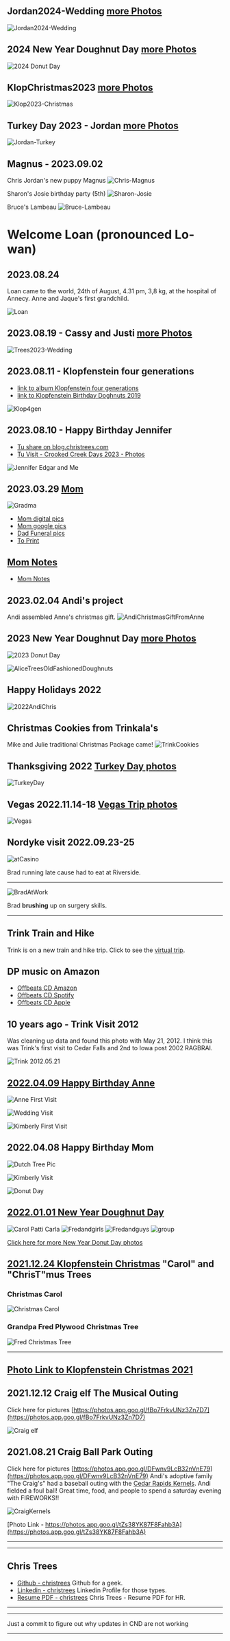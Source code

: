 ## Jordan2024-Wedding [more Photos](https://photos.app.goo.gl/b7G6pWN1Mph7MEJL7)
![Jordan2024-Wedding](./Jordan2024-Wedding.jpg)

## 2024 New Year Doughnut Day [more Photos](https://photos.app.goo.gl/7JEw8cuZbKCLLCa79)
![2024 Donut Day](./DonutDay2024.jpg)

## KlopChristmas2023 [more Photos](https://photos.app.goo.gl/GPhfqj4RqGBXcMjG8)
![Klop2023-Christmas](./Klop2023-Christmas.jpg)

## Turkey Day 2023 - Jordan [more Photos](https://photos.app.goo.gl/pMbiR1xXonBQbxgV9)
![Jordan-Turkey](./Jordan-Turkey-2023.jpg)

## Magnus - 2023.09.02
Chris Jordan's new puppy Magnus
![Chris-Magnus](./Chris-Magnus.jpg)

Sharon's Josie birthday party (5th)
![Sharon-Josie](./Lilian-JosieBirthday.jpeg)

Bruce's Lambeau
![Bruce-Lambeau](./Bruce-Lambeau.jpeg)

# Welcome Loan (pronounced Lo-wan)
## 2023.08.24
Loan came to the world, 24th of August, 4.31 pm, 3,8 kg, at the hospital of Annecy.  Anne and Jaque's first grandchild.

![Loan](Welcome_Loan_IMG-20230825-WA0052.jpg)

## 2023.08.19 - Cassy and Justi [more Photos](https://photos.app.goo.gl/NLhCnTUjTzUf26te6)
![Trees2023-Wedding](./Trees2023-Wedding.jpg)

## 2023.08.11 - Klopfenstein four generations
- [link to album Klopfenstein four generations](https://photos.app.goo.gl/y7cunwdANcU1M9fu9)
- [link to Klopfenstein Birthday Doghnuts 2019](https://photos.app.goo.gl/SdVEWnsste6n9xF2A)

![Klop4gen](Klopfenstein_4Generations_PXL_20230806_125430099.jpg)

## 2023.08.10 - Happy Birthday Jennifer

- [Tu share on blog.christrees.com](./share/Tu)
- [Tu Visit - Crooked Creek Days 2023 - Photos](https://photos.app.goo.gl/2CLZpeNsMgv2PpVz9)

![Jennifer Edgar and Me](./share/Tu/cat_TuVisit_2023_PXL_20230808_164919061.jpg)

## 2023.03.29 [Mom](./share/mom/)
![Gradma](./share/mom/Grandkids.jpeg)

- [Mom digital pics](https://photos.app.goo.gl/aMddCaTmqtoSDgWo8)
- [Mom google pics](https://photos.app.goo.gl/C2qCpRkvkdgWAM3H8)
- [Dad Funeral pics](https://photos.app.goo.gl/QVESNaP4TYDJRT4JA)
- [To Print](https://photos.app.goo.gl/qNGXKJSXy89rp4Mg7)

## [Mom Notes](./share/mom/notes)


- [Mom Notes](./share/mom/notes.md)

## 2023.02.04 Andi's project
Andi assembled Anne's christmas gift.
![AndiChristmasGiftFromAnne](./AndiChristmasGiftFromAnne.jfif)

## 2023 New Year Doughnut Day [more Photos](https://photos.app.goo.gl/TYXZyh8NqAhyKYfcA)
![2023 Donut Day](./2023DonutDay.jpg)

![AliceTreesOldFashionedDoughnuts](./AliceTreesOldFashionedDoughnuts.png)

## Happy Holidays 2022
![2022AndiChris](./2022AndiChris.jpg)

## Christmas Cookies from Trinkala's
Mike and Julie traditional Christmas Package came!
![TrinkCookies](./2022TrinkCookies.jpg)

## Thanksgiving 2022 [Turkey Day photos](https://photos.app.goo.gl/WS6y4WRgFWkejYpJ6)
![TurkeyDay](./2022TurkeyDayBrads.jpg)

## Vegas 2022.11.14-18 [Vegas Trip photos](https://photos.app.goo.gl/vgwiiCSjQtyjpS1J9)
![Vegas](./BradVegas.jpg)

## Nordyke visit 2022.09.23-25
![atCasino](./share/Nordyke/images/NordykeVisit_IMG_2321.jpeg)

Brad running late cause had to eat at Riverside.

---

![BradAtWork](./share/Nordyke/images/BradWork_IMG_2318.jpeg)

Brad __brushing__ up on surgery skills.

---

## Trink Train and Hike
Trink is on a new train and hike trip.  Click to see the [virtual trip](../share/Trink).

## DP music on Amazon
 - [Offbeats CD Amazon](https://music.amazon.com/albums/B001BVJJPE?ref=dm)
 - [Offbeats CD Spotify](https://open.spotify.com/album/06xAO8JHJK2Ul9Gux3lZBA?si=nTNANDnYR2yRVjjzIfHLQ)
 - [Offbeats CD Apple](https://music.apple.com/us/album/rockn-ska/278620141)

## 10 years ago - Trink Visit 2012
Was cleaning up data and found this photo with May 21, 2012.  I think this was Trink's first visit to Cedar Falls and 2nd to Iowa post 2002 RAGBRAI.

![Trink 2012.05.21](https://lh3.googleusercontent.com/pw/AM-JKLUJCwTg5-2CL0tfVJxSxdjAoKadQhe8t7rJudcCD9ftUej1e4OKkULfHxmu9PgsWTYzfA9mNtwu4IdcoYdXXyFgCtqrF0ZS8alw5G0zAht02kq737aaMuc75QTpX56UiyLXNrZ1gCP6IYmwZ6xfVHfn=w720-h960-no?authuser=0)

## [2022.04.09 Happy Birthday Anne](https://photos.app.goo.gl/7vh2xduseX7qW6zz9)

![Anne First Visit](https://lh3.googleusercontent.com/pw/AM-JKLVJbjdFwhZxYRL4I7fAG89_Yq3OE0MGIo7fIo_2fl5GkyFuWfJJYFZfg1R4AGVeuohrlnWFOGuoBf8mHh0RoMRM7GDicOLJaX39U5N9NktMb_bgd0g_RT_b-szz_uccRNuAubjVWrOLqDRQwIIO2vj4=w561-h748-no?authuser=0)

![Wedding Visit](https://lh3.googleusercontent.com/pw/AM-JKLXPq2ZN4vmmfZmzSupbCRkjAP7wRII1hBku0DkAIoIWj92J9a1p4nzs_Ujy5xEv5vVeKv1M-MmTcoO_nf7v__TS3rOrl80J3jJGPg1ZU3MFLYBXc6ZGMwwSPGET34YUrkWmrIIpQXiUbYvoOSv22DLN=w998-h748-no?authuser=0)

![Kimberly First Visit](https://lh3.googleusercontent.com/pw/AM-JKLUY4lZfjl8QzXviv5_P3nV8Th2yjG9YbjQktGeKB1lA53d_ZxzdyB-ziNq96dkXvttgTgIzyuF4FIrA_gOxNkrjD94gw5doz0z6L6V1bLWqKagy2Xnlb8PCQySe31BLzSyxjBKVqiBBGSI5BDQV-mxY=w998-h748-no?authuser=0)


## 2022.04.08 Happy Birthday Mom

![Dutch Tree Pic](https://lh3.googleusercontent.com/pw/AM-JKLUYfg5qrA8PtK7bBkM4h2hTaBi9mXSbdqcpfgVKk2JJD3pp05ZqImqSkyIrIzCWMlQWpqppwqgRDRwlOQxpAcXwoOJOgIF2fPZx8D0IRCNmG9uyKvGefW7dF_ETOJd-XrOiZxpLi5K9K3seZ2SfHL3M=w998-h748-no?authuser=0)

![Kimberly Visit](https://lh3.googleusercontent.com/pw/AM-JKLWwqvhLIlW4x9ydvATX1A9Yu7p8SL1-u5FV2DqU9CLh9M2akiigSZCoKyJS7euzHQRDUjPVaH-wMZ-xA3FGV-cc9AQzYMWv7IyWGS3WoI_R4bvjHSChIqIThC-nT9RIcndwPrtSgdfum5NN5LryvPe1=w998-h748-no?authuser=0)

![Donut Day](https://lh3.googleusercontent.com/LK-GHSRhqSgvMiP63kxRfGMRVbvLVKfKZ6q3a6toPfAtOYpkVb_di5IUuYhVMZIIw1OQsfvwdTBkIG-nuxiwWzILFxD-sLbmpJEULG9hXYTDLROYpgDRMX13QZwcMkbXUUR2_TVDdkr31bYx62Hghd9ik4kols51DctvEDg1Icaoo4loHCSWtFPp-iBFY13cif49INWrQFS2YbSgr26FGEmX5b-BxaqRMV_sHNjTpsD2zSPZ_VciPH71NzBZIEs6_bydRYToJVErM3LGjIuCCnYz8ZWhdhXKnQzlK4iT7vri3r1sV_yPT8De-pru7mujCkEy2vEnnn3dUpYwHeEvLFrBeKJU5OP1x6xMw7v4vdUYZTVyFVZMkvjWIhVROUUTwJmC8VA1JXY1qcXse-VEuTZNuB5iIGXcRKnqX-yNE1zqHmC2jkPkcelNDTtDCw9hidMp3CgfI_G0bHVRzQSPnWBN8DjtC-c0E4cPLmL_JHI4So3GBxCxqprN4PuQODvKttr01hUaBSu3j-1Hi9QEz9YOSHjSEcBD0X3CbmJH0Zk6VooGigdlXDuvY_XGgklsAtHo21H8XA4QXJzrM4Pb0HRH48Z_85ROGJBb3wRef3e5TB_Pp9gfwblum45R13LFTKAYyABvmI-EKB6FzeUToK2pjSoSwLfYLdItGnuc7WPZ7WUIAavIc-bgOfiO0LARxmK2H-dC5ZRAdkfGY-N1bYRFZ2pMra01R6msRIg-YdGoxXbdzpCk=w998-h748-no?authuser=0)


## [2022.01.01 New Year Doughnut Day](https://photos.app.goo.gl/6BFqK9CZsu2TtYAR6)

![Carol Patti Carla](https://lh3.googleusercontent.com/pw/AM-JKLXug8GXmoMiGqRi0BF9oW_f3TkqRFh7CK0_vBjBri5-9hcuKI8IA0UJo9eMJdMVHl4wICoKw1TgMc0hfrwCyu_nXxXxTGglvKU_FJoJpZav52Zfsy6Pm4aD3JW030EJwQd4lS2JRfBhZQXTv6eJquL2=w827-h620-no?authuser=0)
![Fredandgirls](https://lh3.googleusercontent.com/pw/AM-JKLUBmSOzTJz0ECOOfRJrro5J__sXBBRiwD5bHGCero0yFPBurYm1lXs3N1YzkjXOCnJ5tfA8mTjwhB_47YF57fQDP_OJF_H0nEbrH5z9vdx024PEmVaUqeNXDYz5jLdzi8wbGGi-dBJxn_eJQeUeX5ik=w827-h620-no?authuser=0)
![Fredandguys](https://lh3.googleusercontent.com/pw/AM-JKLUIlaBWoOVtlr2NQUoi7SaHZ_NBbCrnCfQIFzxH_B6X7LxOIk9xRWefQv-d8UgslP-lTlebaM90PUlG7KVxyHF_pM0Gn1PO1MfQxDDGB4ON_2R8wCzkT9BmT-rF55LMrLEbvd_jJhROrzyxZRuKds-c=w827-h620-no?authuser=0)
![group](https://lh3.googleusercontent.com/pw/AM-JKLWV8F3xkogXXT0hDWFL7gHkbCZq9p3Ej8zEZ6MMb3Ym2uWX4FhnyyOD9NvE3MqSvG-LsRpAIG0RNA9ZAL9xx1Afqd6ojHXvVUHfExu6TYu93Vecp1K0EhBlEYQ5gMCOfuaCZlxc2G0bN9cfD6j1l52Z=w827-h620-no?authuser=0)

[Click here for more New Year Donut Day photos](https://photos.app.goo.gl/6BFqK9CZsu2TtYAR6)

## [2021.12.24 Klopfenstein Christmas](https://photos.app.goo.gl/aXh977Zr6duQZBHz6) "Carol" and "ChrisT"mus Trees

### Christmas Carol
![Christmas Carol](https://lh3.googleusercontent.com/pw/AM-JKLXgz-KHwiZLIhZvsfdLg4Y2TSDZTN0xKNcFFnN0KZ-1eWXfIPNq6_tnWQXpaBjasFTNAYnzxx8K7tRi6OVu93O3Jq9-sxusQ7aJGnx_f4KmpcMQMs1KpU84YteevPEBbjA3swj7kPKk_6RKzxQJ5DLO=w1107-h830-no?authuser=0)

### Grandpa Fred Plywood Christmas Tree
![Fred Christmas Tree](https://lh3.googleusercontent.com/pw/AM-JKLVSRGwIQRcMOouiON_zhT9o1KrlcxDjgNQrYp8o7VPLTTXrxc10XeCChA_OGXMYDTV_wnT9ZI7qKsYgbNup-0zh0ei3UzzGCp2pRrK5PpfrQzxDnRsluQvQSUUCuzPoJjic7e8io__M3i1NxLkOpjGx=w623-h830-no?authuser=0)

---
[Photo Link to Klopfenstein Christmas 2021](https://photos.app.goo.gl/aXh977Zr6duQZBHz6)
---

## 2021.12.12 Craig elf The Musical Outing
Click here for pictures [https://photos.app.goo.gl/fBo7FrkvUNz3Zn7D7](https://photos.app.goo.gl/fBo7FrkvUNz3Zn7D7)

![Craig elf](https://lh3.googleusercontent.com/pw/AM-JKLUSvguMyOnwUubhTMqylkyxbCNeYJkIEibtGoqHo3Sw9w2INH6A_oa0JhZ7LkDvobt9JjWsJSLUiKC6dgLT7feD7vkAd3zF1tNsrEfH1ujCn3E3s0ZbP768iqoiAs6WQZbpuTh-3Dm_Z0KKflEgWh4j=w1107-h830-no?authuser=0)

## 2021.08.21 Craig Ball Park Outing
Click here for pictures [https://photos.app.goo.gl/DFwnv9LcB32nVnE79](https://photos.app.goo.gl/DFwnv9LcB32nVnE79)
Andi's adoptive family "The Craig's" had a baseball outing with the [Cedar Rapids Kernels](https://www.milb.com/cedar-rapids).  Andi fielded a foul ball!  Great time, food, and people to spend a saturday evening with FIREWORKS!!

![CraigKernels](https://lh3.googleusercontent.com/pw/AM-JKLUKejUidl9qQMuwtvkpw4wu4h_heMPMRcaqhUMIfFn4RkoExNFhcQLEAb1JNiRjyDDeGRfvUmZ-whGUKHazbKEl_Z1lGY2bvO4Ep8eeuxdyC0bPgLrguInXu29JR1HYgptNHreXi-tXy3p6SdxRyNEE=w994-h745-no?authuser=0)

[Photo Link - https://photos.app.goo.gl/tZs38YK87F8Fahb3A](https://photos.app.goo.gl/tZs38YK87F8Fahb3A)

---
---

## Chris Trees 
  - [Github - christrees](https://github.com/christrees) Github for a geek.
  - [Linkedin - christrees](https://linkedin.com/in/christrees) Linkedin Profile for those types.
  - [Resume PDF - christrees](https://christrees.com/docs/resume_christrees.pdf) Chris Trees - Resume PDF for HR.

  <hr/><hr/>
  
Just a commit to figure out why updates in CND are not working

<!--

[2022.01.09 Notes](/wip/README20220109.md)

## 2021.06.19 Fix'n it for Ken
Click here for link - [http://blog.christrees.com/fix/B&0/](http://blog.christrees.com/fix/B&0/)

I had to channel our old friend Rodger's repair skills... mainly his patience and small parts orgizational skills... and his Ken tollerance of course! 
Thanks Rog!
![Ken Disassembled](https://lh3.googleusercontent.com/pw/ACtC-3cKzmwqkwg7Fu1ltoywdXSCsTUa5JZCJCXpFhQGWIvfRB1QQlXAl_pVulJu2yox0vDSLMO8UKfl1oGDKFa99rFr1Op4OEVUVulXvScrA8sy9QB0oBvFcx2LeV2OaqKB0f99hTOjkspfsLiLdAFDDqeD=w1088-h816-no)

## 2021.04.11 Feeling burnt out
[Burnout-Attitudes](./Burnout-Attitudes.png)

Going to push on [gh learn-bg-anvil](http://gh.2cld.net/docs/blender/tutorial/learn-bg-anvil).  Need to cleanup my blender links also as I have them in [2cld/gh/docs/blender](https://github.com/2cld/gh/tree/master/docs/blender) and [christrees/blog/blender](https://github.com/christrees/blog/tree/master/blender).  Also need to find and cleanup what I have on the other tests.

## 2021.04.10 Grasshorse Cleanup
The intent today was to move more stuff out of the basement, but it was cold and rainly.  Did stop into the house and the roof is leaking between addition and main old house.  Brad, Brayden and myself then took a stab at grasshorse cleaning.  My goal is to keep defending corners and pushing out.  Brad and I got the SW basement corner cleared.  I intended to trace down the chiller unit as I think I can remove it also.  We took what I think is intended to be trash (the old lights) and sat them on the dock and dock-loading area.  We then moved to the NE basement corner and did a first pass clear and clean.  We started on the woodshop area NE corner.  This is the corner Brayden and I cleared last time, so this was the 'defend and expand'.  We did clear the vertical surfaces we had cleared last time, but at that point I had ran into more signs of non-progress I hit the SNAFU limit.

## 2021.04.09 More Maintainance
Cleared some more basement.  Got to the old leak pipe runs.  Thinking the leak was the laundry water I pulled drywall to get to it.  I think the water actually came from some sort of laundry overflow, not a leak in the supply pipe.  I pulled the washer and found the water was reversed Hot to Cold.  I also found the supply hot hose screen was corroded shut.  I pulled the screens and replace rubber washers.  That seemed to fix the washer.  The dryer vent was off.  I pulled the Dryer, attached the exhaust hoses. There was a lot of lint build up.  I pulled the front face of the dryer and vacumed the lint from everywhere including the felt seals both front and back.  Removing the front also made attaching the exhaust easier.  Dryer worked and also blew out a wad of lint from the exhaust pipe.

## 2021.04.04 Project Catchup
### Update [Blender Learning Project - Youtube](https://youtu.be/05pc088bPlA)
[Blender Learning Project - Youtube](https://youtu.be/05pc088bPlA) overview of what I was doing 6 months ago before I went to [T3 Farms](http://blog.christrees.com/farm/T3Farms/) to help pump poo.  I stopped the blender and the bathroom renovation rendering project.  This is a recap to myself and Gus so he keeps on me to review my progress.  BTW... I should model the new and improved T3 Farms equipment too.

### Update [ConverseHouse Website](https://conversehouse.com/)
I missed Al's email about the Zoom conference Friday night.  So I figured I'd go test the virtual links I setup to test on 2/24.  I added links to meeting rooms that should never expire BUT will require a conversehouse domain user to enter the room and accept any non-members request to enter.  I also added a room via the webapp I experimented with [https://zoom-app-clone.herokuapp.com/conversehouse](https://zoom-app-clone.herokuapp.com/conversehouse).  It mostly works and if people start using it, I'll fix the issues and make it into an app.  I also made the main site secure.
  
## 2021.04.03 - 2021.03.18 - Farm'n and Clean'n
Spend a few weeks down on the farm.
### The Bat Kite
I won the Cub Scout spring kite flying contest with this kite circa 1970... I think.  Found it while cleaning out my basement room at the folks place.

![20210403-ChrisTrees-BatKite-cira1970-IMG_1258.JPG](./share/image/20210403-ChrisTrees-BatKite-cira1970-IMG_1258.JPG)

### Clean'n stuff
I reached the far SE corner of the basement!  Moved stuff not touched since 1970's I think.

![20210403-ChrisTrees-ClearSECorner-IMG_1244.JPG](./share/image/20210403-ChrisTrees-ClearSECorner-IMG_1244.JPG)

I also reached the far NE corner, which was the office.  I think the stuff in the corner was placed (by me) in 2004.  Maybe I'll try to find a photo before I cleared.  I only cleared about 1/2 square foot, but I did get to the 2 East corners of the basement.  Now I just have to defend and expand the corners until I clear the entire basement.

![20210403-ChrisTrees-ClearNECorner-IMG_1265.JPG](./share/image/20210403-ChrisTrees-ClearNECorner-IMG_1265.JPG)

## 2021.02.15 - Still cold...

![20210215-33below-IMG_0974.JPG](./share/image/20210215-33below-IMG_0974.JPG)

### Digging out in 33 below
Makes me question why 
![20210215-33belowAndiDrive-IMG_0403.jpg](./share/image/20210215-33belowAndiDrive-IMG_0403.jpg)

## 2021.02.09 - Very Cold no rodeo today

![20210209-21below-IMG_0955.JPG](./share/image/20210209-21below-IMG_0955.JPG)

## 2020.09.29 - 2020.11.?? 
Farm'n with the Trees side [T3Farms](./farm/T3Farms/).  Cousin [Mike with grandkids](./share/MikeTrees/) Wyate and Drake.

## 2020.08.15 - Derecho info:  
Storm passed north of Winfield, and South of Cedar Falls.  No known farm damage for Mom.  Lots of damage and power out between Cedar Falls and Winfield.  
  <ol> Derecho 2020
    <li><a target="_blank" href="https://www.npr.org/2020/08/16/902868884/the-devastation-is-widespread-iowans-continue-to-struggle-in-aftermath-of-storm">NPR - Derecho aftermath</a></li>
    <li><a target="_blank" href="https://www.npr.org/2020/08/13/902106373/after-devastating-derecho-midwest-takes-stock-of-the-damage">NPR - After Devastating Derecho, Midwest Takes Stock Of The Damage</a></li>
    <li><a target="_blank" href="https://www.thegazette.com/subject/news/iowa-storm-derecho-recovery-cedar-rapids-federal-disaster-aid-national-guard-20200814">The Gazette - Gov. Reynolds</a></li>
    <li><a target="_blank" href="https://www.thegazette.com/derecho-storm-recovery-cleanup-20200815">The Gazette - Saturday Cleanup Cedar Rapids</a></li>
  </ol>
  <ol> Youtube clips
    <li><a target="_blank" href="https://www.youtube.com/watch?v=FYbP_bZvUcg">Live Iowa Derecho Coverage 8/10/20 - KGAN CBS2 Iowa's News Now</a></li>
    <li><a target="_blank" href="https://www.youtube.com/watch?v=pBkPichBlt8">Cedar Rapids Derecho Live Camera Aug 10, 2020</a></li>
    <li><a target="_blank" href="https://www.youtube.com/watch?v=gPdUslndvVI">Cole The Cornstar - Our Farm Got Destroyed</a></li>
    <li><a target="_blank" href="https://www.youtube.com/watch?v=Lw-MkxqYX5k">Cole The Cornstar - Assessing MAJOR Storm Damage</a></li>
    <li><a target="_blank" href="https://www.youtube.com/watch?v=e7M4VG7JpRQ">Cole The Cornstar - Our Worst Crop Ever</a></li>
    <li><a target="_blank" href="https://www.youtube.com/watch?v=q7w2TPgOAi0">How Farms Work - Flat Corn Derecho Farm Damage</a></li>
    <li><a target="_blank" href="https://www.youtube.com/watch?v=n-Z83cn9sck">Car by cornfield</a></li>
    <li><a target="_blank" href="https://www.youtube.com/watch?v=xQNvTqB0NYg">Newton</a></li>
    <li><a target="_blank" href="https://www.youtube.com/watch?v=2mtpj6lZR9M">Des Moines</a></li>
    <li><a target="_blank" href="https://www.youtube.com/watch?v=8fYQOnGt9EI">Dewitt</a></li>
    <li><a target="_blank" href="https://www.youtube.com/watch?v=Bfy4nmpf5Jg">Cedar Rapids</a></li>
    <li><a target="_blank" href="https://www.youtube.com/watch?v=V4YY9YMaQOU">Clinton</a></li>
    <li><a target="_blank" href="https://www.youtube.com/watch?v=qZKxxlFGIDc">Madrid</a></li>
    
  </ol>
  
  <hr/><hr/>
  
## 2019.10.09 Dad
  For info about Dad, [Click here](http://blog.christrees.com/dad/)

  <hr/><hr/>
 
### Scratch space
  <ul>
    <li>Storm on Rownd St <a href="https://photos.app.goo.gl/vFe2VnTEjaBLV5o69">Pictures</a></li>
    <li>Comet Neowise first magnitude from now through July 11; second magnitude from July 12 through July 17 and third magnitude from July 18 through July 22<a href="https://www.space.com/comet-neowise-visibility-july-2020.html">See Link</a></li>
    <li>July 11 - 10 degrees above the northeast horizon, 80 minutes before sunrise</li>
    <li>July 14 its altitude will have already doubled to 10 degrees, and by July 19 it will have doubled yet again to 20 degrees up by the end of nautical twilight.</li>
    <li>On Tuesday morning, July 14, 2020, the planet Jupiter will appear opposite the Sun as seen from the Earth. The best time to look for the planet is between midnight and 2 a.m. (local time) when it is at its highest point in the sky.</li>
    <li>July 10 - Saturn, while not as bright, will be easy to spot as it will be next to Jupiter throughout the entire night. The ringed planet will be reaching opposition about one week after Jupiter on Monday, July 20.</li>
  </ul>

-->

<hr/>


